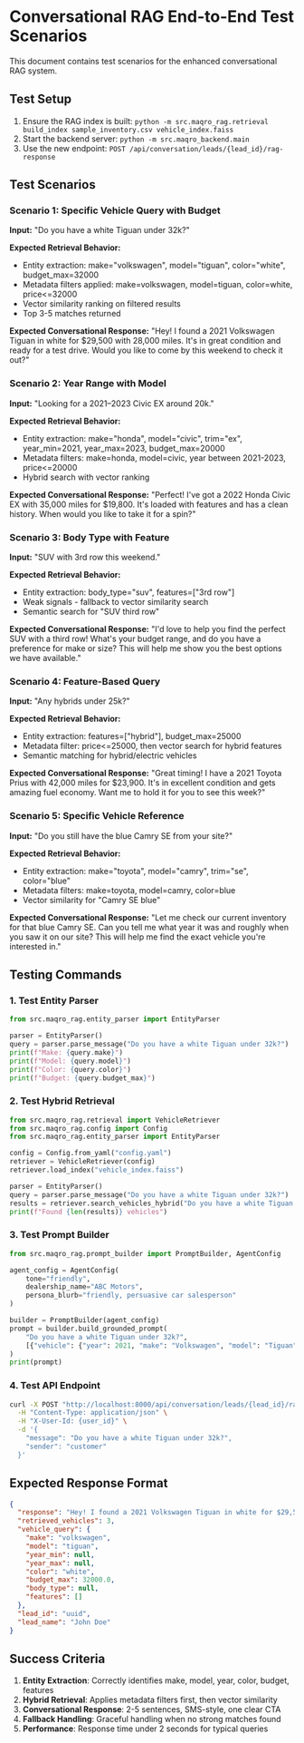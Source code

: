 # Conversational RAG End-to-End Test Scenarios

This document contains test scenarios for the enhanced conversational RAG system.

## Test Setup

1. Ensure the RAG index is built: `python -m src.maqro_rag.retrieval build_index sample_inventory.csv vehicle_index.faiss`
2. Start the backend server: `python -m src.maqro_backend.main`
3. Use the new endpoint: `POST /api/conversation/leads/{lead_id}/rag-response`

## Test Scenarios

### Scenario 1: Specific Vehicle Query with Budget
**Input:** "Do you have a white Tiguan under 32k?"

**Expected Retrieval Behavior:**
- Entity extraction: make="volkswagen", model="tiguan", color="white", budget_max=32000
- Metadata filters applied: make=volkswagen, model=tiguan, color=white, price<=32000
- Vector similarity ranking on filtered results
- Top 3-5 matches returned

**Expected Conversational Response:**
"Hey! I found a 2021 Volkswagen Tiguan in white for $29,500 with 28,000 miles. It's in great condition and ready for a test drive. Would you like to come by this weekend to check it out?"

### Scenario 2: Year Range with Model
**Input:** "Looking for a 2021–2023 Civic EX around 20k."

**Expected Retrieval Behavior:**
- Entity extraction: make="honda", model="civic", trim="ex", year_min=2021, year_max=2023, budget_max=20000
- Metadata filters: make=honda, model=civic, year between 2021-2023, price<=20000
- Hybrid search with vector ranking

**Expected Conversational Response:**
"Perfect! I've got a 2022 Honda Civic EX with 35,000 miles for $19,800. It's loaded with features and has a clean history. When would you like to take it for a spin?"

### Scenario 3: Body Type with Feature
**Input:** "SUV with 3rd row this weekend."

**Expected Retrieval Behavior:**
- Entity extraction: body_type="suv", features=["3rd row"]
- Weak signals - fallback to vector similarity search
- Semantic search for "SUV third row"

**Expected Conversational Response:**
"I'd love to help you find the perfect SUV with a third row! What's your budget range, and do you have a preference for make or size? This will help me show you the best options we have available."

### Scenario 4: Feature-Based Query
**Input:** "Any hybrids under 25k?"

**Expected Retrieval Behavior:**
- Entity extraction: features=["hybrid"], budget_max=25000
- Metadata filter: price<=25000, then vector search for hybrid features
- Semantic matching for hybrid/electric vehicles

**Expected Conversational Response:**
"Great timing! I have a 2021 Toyota Prius with 42,000 miles for $23,900. It's in excellent condition and gets amazing fuel economy. Want me to hold it for you to see this week?"

### Scenario 5: Specific Vehicle Reference
**Input:** "Do you still have the blue Camry SE from your site?"

**Expected Retrieval Behavior:**
- Entity extraction: make="toyota", model="camry", trim="se", color="blue"
- Metadata filters: make=toyota, model=camry, color=blue
- Vector similarity for "Camry SE blue"

**Expected Conversational Response:**
"Let me check our current inventory for that blue Camry SE. Can you tell me what year it was and roughly when you saw it on our site? This will help me find the exact vehicle you're interested in."

## Testing Commands

### 1. Test Entity Parser
```python
from src.maqro_rag.entity_parser import EntityParser

parser = EntityParser()
query = parser.parse_message("Do you have a white Tiguan under 32k?")
print(f"Make: {query.make}")
print(f"Model: {query.model}")
print(f"Color: {query.color}")
print(f"Budget: {query.budget_max}")
```

### 2. Test Hybrid Retrieval
```python
from src.maqro_rag.retrieval import VehicleRetriever
from src.maqro_rag.config import Config
from src.maqro_rag.entity_parser import EntityParser

config = Config.from_yaml("config.yaml")
retriever = VehicleRetriever(config)
retriever.load_index("vehicle_index.faiss")

parser = EntityParser()
query = parser.parse_message("Do you have a white Tiguan under 32k?")
results = retriever.search_vehicles_hybrid("Do you have a white Tiguan under 32k?", query)
print(f"Found {len(results)} vehicles")
```

### 3. Test Prompt Builder
```python
from src.maqro_rag.prompt_builder import PromptBuilder, AgentConfig

agent_config = AgentConfig(
    tone="friendly",
    dealership_name="ABC Motors",
    persona_blurb="friendly, persuasive car salesperson"
)

builder = PromptBuilder(agent_config)
prompt = builder.build_grounded_prompt(
    "Do you have a white Tiguan under 32k?",
    [{"vehicle": {"year": 2021, "make": "Volkswagen", "model": "Tiguan", "price": 29500, "color": "white"}}]
)
print(prompt)
```

### 4. Test API Endpoint
```bash
curl -X POST "http://localhost:8000/api/conversation/leads/{lead_id}/rag-response" \
  -H "Content-Type: application/json" \
  -H "X-User-Id: {user_id}" \
  -d '{
    "message": "Do you have a white Tiguan under 32k?",
    "sender": "customer"
  }'
```

## Expected Response Format
```json
{
  "response": "Hey! I found a 2021 Volkswagen Tiguan in white for $29,500...",
  "retrieved_vehicles": 3,
  "vehicle_query": {
    "make": "volkswagen",
    "model": "tiguan",
    "year_min": null,
    "year_max": null,
    "color": "white",
    "budget_max": 32000.0,
    "body_type": null,
    "features": []
  },
  "lead_id": "uuid",
  "lead_name": "John Doe"
}
```

## Success Criteria

1. **Entity Extraction**: Correctly identifies make, model, year, color, budget, features
2. **Hybrid Retrieval**: Applies metadata filters first, then vector similarity
3. **Conversational Response**: 2-5 sentences, SMS-style, one clear CTA
4. **Fallback Handling**: Graceful handling when no strong matches found
5. **Performance**: Response time under 2 seconds for typical queries 